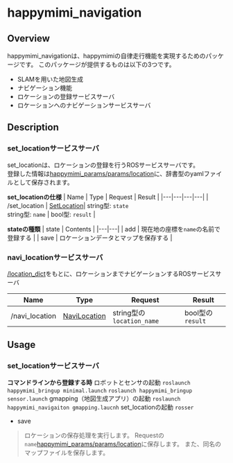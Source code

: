 # happymimi_navigation
## Overview
happymimi_navigationは、happymimiの自律走行機能を実現するためのパッケージです。
このパッケージが提供するものは以下の3つです。
- SLAMを用いた地図生成
- ナビゲーション機能
- ロケーションの登録サービスサーバ
- ロケーションへのナビゲーションサービスサーバ


## Description

### set_locationサービスサーバ
set_locationは、ロケーションの登録を行うROSサービスサーバです。<br>
登録した情報は[happymimi_params/params/location]()に、辞書型のyamlファイルとして保存されます。<br>

**set_locationの仕様**
| Name | Type | Request | Result |
|---|---|---|---|
| /set_location | [SetLocation]()| string型: `state`<br>string型: `name` | bool型: `result` |

**stateの種類**
| state | Contents |
|---|---|
| add | 現在地の座標を`name`の名前で登録する |
| save | ロケーションデータとマップを保存する |



### navi_locationサービスサーバ
[/location_dict]()をもとに、ロケーションまでナビゲーションするROSサービスサーバ

| Name | Type | Request | Result |
|---|---|---|---|
| /navi_location | [NaviLocation]()| string型の`location_name` | bool型の`result` |


## Usage

### set_locationサービスサーバ
**コマンドラインから登録する時**
ロボットとセンサの起動
`roslaunch happymimi_bringup minimal.launch`
`roslaunch happymimi_bringup sensor.launch`
gmapping（地図生成アプリ）の起動
`roslaunch happymimi_navigaiton gmapping.laucnh`
set_locationの起動
`rosser`
- save
> ロケーションの保存処理を実行します。
> Requestの`name`[happymimi_params/params/location]()に保存します。
> また、同名のマップファイルを保存します。
